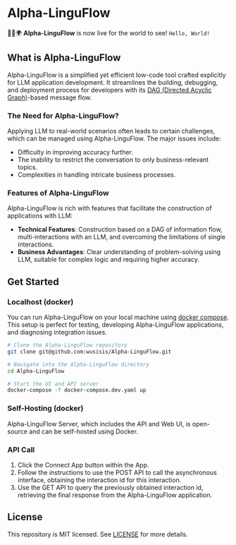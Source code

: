 
# Alpha-LinguFlow

🎉🚀🌍 **Alpha-LinguFlow** is now live for the world to see! `Hello, World!`

## What is Alpha-LinguFlow

Alpha-LinguFlow is a simplified yet efficient low-code tool crafted explicitly for LLM application development. It streamlines the building, debugging, and deployment process for developers with its [DAG (Directed Acyclic Graph)](https://en.wikipedia.org/wiki/Directed_acyclic_graph)-based message flow.

### The Need for Alpha-LinguFlow?

Applying LLM to real-world scenarios often leads to certain challenges, which can be managed using Alpha-LinguFlow. The major issues include:

- Difficulty in improving accuracy further.
- The inability to restrict the conversation to only business-relevant topics.
- Complexities in handling intricate business processes.

### Features of Alpha-LinguFlow

Alpha-LinguFlow is rich with features that facilitate the construction of applications with LLM:

- **Technical Features**: Construction based on a DAG of information flow, multi-interactions with an LLM, and overcoming the limitations of single interactions.
- **Business Advantages**: Clear understanding of problem-solving using LLM, suitable for complex logic and requiring higher accuracy.

## Get Started

### Localhost (docker)

You can run Alpha-LinguFlow on your local machine using [docker compose](https://docs.docker.com/compose/install/). This setup is perfect for testing, developing Alpha-LinguFlow applications, and diagnosing integration issues.

```sh
# Clone the Alpha-LinguFlow repository
git clone git@github.com:wusisis/Alpha-LinguFlow.git

# Navigate into the Alpha-LinguFlow directory
cd Alpha-LinguFlow

# Start the UI and API server
docker-compose -f docker-compose.dev.yaml up
```

### Self-Hosting (docker)

Alpha-LinguFlow Server, which includes the API and Web UI, is open-source and can be self-hosted using Docker.

### API Call

1. Click the Connect App button within the App.
2. Follow the instructions to use the POST API to call the asynchronous interface, obtaining the interaction id for this interaction.
3. Use the GET API to query the previously obtained interaction id, retrieving the final response from the Alpha-LinguFlow application.

## License

This repository is MIT licensed. See [LICENSE](LICENSE) for more details.